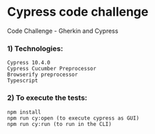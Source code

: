 # Cypress code challenge
Code Challenge - Gherkin and Cypress 

 ### 1) Technologies:
   
    Cypress 10.4.0
    Cypress Cucumber Preprocessor
    Browserify preprocessor
    Typescript

 ### 2) To execute the tests:
   
    npm install
    npm run cy:open (to execute cypress as GUI)
    npm run cy:run (to run in the CLI)
    